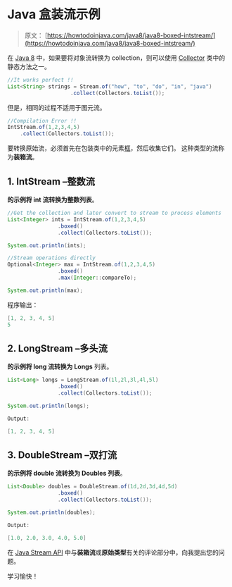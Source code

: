 # Java 盒装流示例

> 原文： [https://howtodoinjava.com/java8/java8-boxed-intstream/](https://howtodoinjava.com/java8/java8-boxed-intstream/)

在 [Java 8](https://howtodoinjava.com/java-8-tutorial/) 中，如果要将对象流转换为 collection，则可以使用 [Collector](https://docs.oracle.com/javase/8/docs/api/java/util/stream/Collectors.html) 类中的静态方法之一。

```java
//It works perfect !!
List<String> strings = Stream.of("how", "to", "do", "in", "java")
    				.collect(Collectors.toList());
```

但是，相同的过程不适用于图元流。

```java
//Compilation Error !!
IntStream.of(1,2,3,4,5)
    .collect(Collectors.toList());
```

要转换原始流，必须首先在包装类中的元素[框](https://docs.oracle.com/javase/8/docs/api/java/util/stream/IntStream.html#boxed--)，然后收集它们。 这种类型的流称为**装箱流**。

## 1\. IntStream –整数流

**的示例将 int 流转换为整数列表**。

```java
//Get the collection and later convert to stream to process elements
List<Integer> ints = IntStream.of(1,2,3,4,5)
				.boxed()
				.collect(Collectors.toList());

System.out.println(ints);

//Stream operations directly
Optional<Integer> max = IntStream.of(1,2,3,4,5)
				.boxed()
				.max(Integer::compareTo);

System.out.println(max);

```

程序输出：

```java
[1, 2, 3, 4, 5]
5

```

## 2\. LongStream –多头流

**的示例将 long 流转换为 Longs** 列表。

```java
List<Long> longs = LongStream.of(1l,2l,3l,4l,5l)
				.boxed()
				.collect(Collectors.toList());

System.out.println(longs);

Output:

[1, 2, 3, 4, 5]

```

## 3\. DoubleStream –双打流

**的示例将 double 流转换为 Doubles 列表**。

```java
List<Double> doubles = DoubleStream.of(1d,2d,3d,4d,5d)
				.boxed()
				.collect(Collectors.toList());

System.out.println(doubles);

Output:

[1.0, 2.0, 3.0, 4.0, 5.0]

```

在 [Java Stream API](https://howtodoinjava.com/java8/java-streams-by-examples/) 中与**装箱流**或**原始类型**有关的评论部分中，向我提出您的问题。

学习愉快！